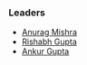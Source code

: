 ### Leaders

* [Anurag Mishra](mailto:anurag.mishra@owasp.org)
* [Rishabh Gupta](mailto:rishabh.gupta@owasp.org)
* [Ankur Gupta](mailto:ankur.gupta1@owasp.org)



